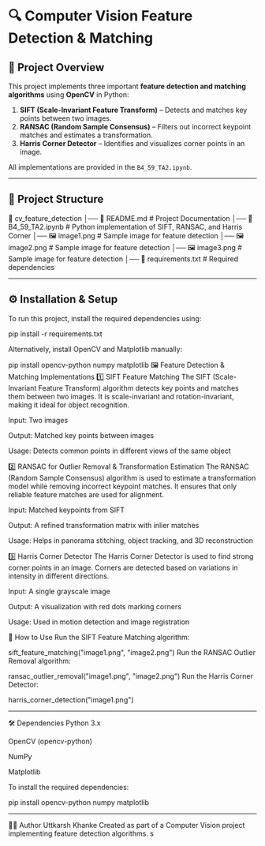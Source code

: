 # 🔍 Computer Vision Feature Detection & Matching  

## 📌 Project Overview  
This project implements three important **feature detection and matching algorithms** using **OpenCV** in Python:  

1. **SIFT (Scale-Invariant Feature Transform)** – Detects and matches key points between two images.  
2. **RANSAC (Random Sample Consensus)** – Filters out incorrect keypoint matches and estimates a transformation.  
3. **Harris Corner Detector** – Identifies and visualizes corner points in an image.  

All implementations are provided in the `B4_59_TA2.ipynb`.  

---

## 📂 Project Structure  

📁 cv_feature_detection
│── 📜 README.md # Project Documentation
│── 📜 B4_59_TA2.ipynb # Python implementation of SIFT, RANSAC, and Harris Corner
│── 🖼️ image1.png # Sample image for feature detection
│── 🖼️ image2.png # Sample image for feature detection
│── 🖼️ image3.png # Sample image for feature detection
│── 📜 requirements.txt # Required dependencies

---

## ⚙️ Installation & Setup  

To run this project, install the required dependencies using:  

pip install -r requirements.txt

Alternatively, install OpenCV and Matplotlib manually:

pip install opencv-python numpy matplotlib
🖼️ Feature Detection & Matching Implementations
1️⃣ SIFT Feature Matching
The SIFT (Scale-Invariant Feature Transform) algorithm detects key points and matches them between two images.
It is scale-invariant and rotation-invariant, making it ideal for object recognition.

Input: Two images

Output: Matched key points between images

Usage: Detects common points in different views of the same object

2️⃣ RANSAC for Outlier Removal & Transformation Estimation
The RANSAC (Random Sample Consensus) algorithm is used to estimate a transformation model while removing incorrect keypoint matches.
It ensures that only reliable feature matches are used for alignment.

Input: Matched keypoints from SIFT

Output: A refined transformation matrix with inlier matches

Usage: Helps in panorama stitching, object tracking, and 3D reconstruction

3️⃣ Harris Corner Detector
The Harris Corner Detector is used to find strong corner points in an image.
Corners are detected based on variations in intensity in different directions.

Input: A single grayscale image

Output: A visualization with red dots marking corners

Usage: Used in motion detection and image registration

🎯 How to Use
Run the SIFT Feature Matching algorithm:

sift_feature_matching("image1.png", "image2.png")
Run the RANSAC Outlier Removal algorithm:

ransac_outlier_removal("image1.png", "image2.png")
Run the Harris Corner Detector:

harris_corner_detection("image1.png")

------------------

🛠️ Dependencies
Python 3.x

OpenCV (opencv-python)

NumPy

Matplotlib

To install the required dependencies:

pip install opencv-python numpy matplotlib

-----------------------

👨‍💻 Author
Uttkarsh Khanke
Created as part of a Computer Vision project implementing feature detection algorithms.
s